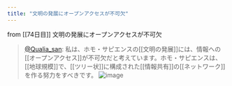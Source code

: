 ```yaml
---
title: "文明の発展にオープンアクセスが不可欠"
---
```


from [[74日目]]
文明の発展にオープンアクセスが不可欠
> [@Qualia_san](https://twitter.com/Qualia_san/status/1630573497817915392?s=20): 私は、ホモ・サピエンスの[[文明の発展]]には、情報への[[オープンアクセス]]が不可欠だと考えています。ホモ・サピエンスは、[[地球規模]]で、[[ツリー状]]に構成された[[情報共有]]の[[ネットワーク]]を作る努力をすべきです。
> ![image](https://pbs.twimg.com/media/FqD18k5agAUjlYc.png)


